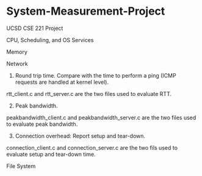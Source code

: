 System-Measurement-Project
==========================

UCSD CSE 221 Project

CPU, Scheduling, and OS Services

Memory

Network

1. Round trip time. Compare with the time to perform a ping (ICMP requests are handled at kernel level).

  rtt_client.c and rtt_server.c are the two files used to evaluate RTT. 
  
2. Peak bandwidth. 

  peakbandwidth_client.c and peakbandwidth_server.c are the two files used to evaluate peak bandwidth.

3. Connection overhead: Report setup and tear-down.

  connection_client.c and connection_server.c are the two fils used to evaluate setup and tear-down time.

File System
